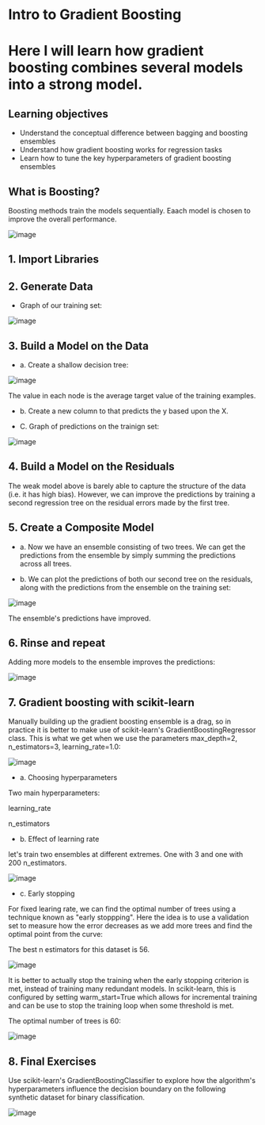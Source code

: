# Intro to Gradient Boosting

# Here I will learn how gradient boosting combines several models into a strong model.

## Learning objectives

- Understand the conceptual difference between bagging and boosting ensembles
- Understand how gradient boosting works for regression tasks
- Learn how to tune the key hyperparameters of gradient boosting ensembles

## What is Boosting?

Boosting methods train the models sequentially. Eaach model is chosen to improve the overall performance.

![image](https://user-images.githubusercontent.com/86930309/231586031-187aa0b3-c338-40bf-bfbb-3b9d97708257.png)

## 1. Import Libraries

## 2. Generate Data

- Graph of our training set:

![image](https://user-images.githubusercontent.com/86930309/231588098-e0b1d58b-4577-469f-b5eb-2be60c83bbdc.png)

## 3. Build a Model on the Data

- a. Create a shallow decision tree:

![image](https://user-images.githubusercontent.com/86930309/231588637-656187dd-a811-49a2-9422-e36be0dfc68b.png)

The value in each node is the average target value of the training examples.

- b. Create a new column to that predicts the y based upon the X. 

- C. Graph of predictions on the trainign set:

![image](https://user-images.githubusercontent.com/86930309/231589824-8fd6d6e3-fc98-4e6b-a91c-ec2713293eec.png)

## 4. Build a Model on the Residuals

The weak model above is barely able to capture the structure of the data (i.e. it has high bias). However, we can improve the predictions by training a second regression tree on the residual errors made by the first tree.

## 5. Create a Composite Model

- a. Now we have an ensemble consisting of two trees. We can get the predictions from the ensemble by simply summing the predictions across all trees.

- b. We can plot the predictions of both our second tree on the residuals, along with the predictions from the ensemble on the training set:

![image](https://user-images.githubusercontent.com/86930309/232161777-4bada28a-8da4-47ef-afe3-0d236eb8d3ff.png)

The ensemble's predictions have improved.

## 6. Rinse and repeat

 Adding more models to the ensemble improves the predictions:

![image](https://user-images.githubusercontent.com/86930309/232162188-bd483f71-5a85-4fd5-9ce1-5da57c3cd00a.png)

## 7. Gradient boosting with scikit-learn

Manually building up the gradient boosting ensemble is a drag, so in practice it is better to make use of scikit-learn's GradientBoostingRegressor class. This is what we get when we use the parameters max_depth=2, n_estimators=3, learning_rate=1.0:

![image](https://user-images.githubusercontent.com/86930309/232163249-bd605b86-4601-4c42-915c-a31f7d3aaaf5.png)

- a. Choosing hyperparameters

Two main hyperparameters: 

learning_rate

n_estimators

- b. Effect of learning rate

let's train two ensembles at different extremes. One with 3 and one with 200 n_estimators.

![image](https://user-images.githubusercontent.com/86930309/232165145-43ea9f12-76d0-4ba3-a854-673ba3f9d2b4.png)

- c. Early stopping

For fixed learing rate, we can find the optimal number of trees using a technique known as "early stoppping". Here the idea is to use a validation set to measure how the error decreases as we add more trees and find the optimal point from the curve:

The best n estimators for this dataset is 56.

![image](https://user-images.githubusercontent.com/86930309/232165379-eaf585c9-7054-453a-a24c-b5f50bc2f450.png)

It is better to actually stop the training when the early stopping criterion is met, instead of training many redundant models. In scikit-learn, this is configured by setting warm_start=True which allows for incremental training and can be use to stop the training loop when some threshold is met.

The optimal number of trees is 60:

![image](https://user-images.githubusercontent.com/86930309/232165886-9144492b-57ba-4980-b1eb-f8468638c41e.png)

## 8. Final Exercises

Use scikit-learn's GradientBoostingClassifier to explore how the algorithm's hyperparameters influence the decision boundary on the following synthetic dataset for binary classification.

![image](https://user-images.githubusercontent.com/86930309/232166187-c31e22ec-cb85-4981-9c00-1c1df734d52e.png)




